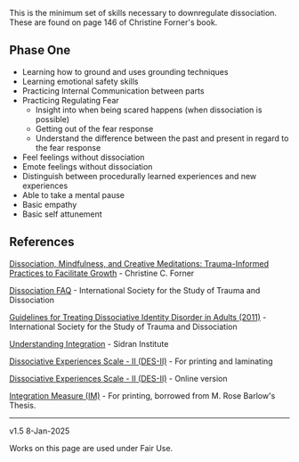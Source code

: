 ﻿This is the minimum set of skills necessary to downregulate dissociation. These are found on page 146 of Christine Forner's book.  
  
## Phase One

-   Learning how to ground and uses grounding techniques
-   Learning emotional safety skills
-   Practicing Internal Communication between parts
-   Practicing Regulating Fear
    -   Insight into when being scared happens (when dissociation is possible)
    -   Getting out of the fear response
    -   Understand the difference between the past and present in regard to the fear response
-   Feel feelings without dissociation
-   Emote feelings without dissociation
-   Distinguish between procedurally learned experiences and new experiences
-   Able to take a mental pause
-   Basic empathy
-   Basic self attunement

## References

[Dissociation, Mindfulness, and Creative Meditations: Trauma-Informed Practices to Facilitate Growth](https://www.routledge.com/Dissociation-Mindfulness-and-Creative-Meditations-Trauma-Informed-Practices/Forner/p/book/9781138838314) - Christine C. Forner

[Dissociation FAQ](https://www.isst-d.org/resources/dissociation-faqs/) - International Society for the Study of Trauma and Dissociation  

[Guidelines for Treating Dissociative Identity Disorder in Adults (2011)](https://www.isst-d.org/resources/adult-treatment-guidelines/) - International Society for the Study of Trauma and Dissociation

[Understanding Integration](https://www.sidran.org/wp-content/uploads/2018/11/Understanding-Integration.pdf) - Sidran Institute

[Dissociative Experiences Scale - II (DES-II)](https://docs.google.com/spreadsheets/d/1z7_VWQ6YS-vPrymQgS0cyziKKCJN6I6G7IEvfIdJ4hE/edit?usp=sharing) - For printing and laminating

[Dissociative Experiences Scale - II (DES-II)](http://traumadissociation.com/des) - Online version

[Integration Measure (IM)](https://docs.google.com/document/d/1uGUooDieNa5zthLIl3BZ9ACxYHysxkSsrUb2bmdDg6E/edit?usp=sharing) - For printing, borrowed from M. Rose Barlow's Thesis.

-----------------------

v1.5 8-Jan-2025

Works on this page are used under Fair Use.